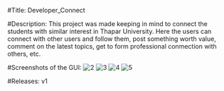 #Title: Developer_Connect

#Description: 
This project was made keeping in mind to connect the students with similar interest in Thapar University. Here the users can connect with other users and follow them, post something worth value, comment on the latest topics, get to form professional conmection with others, etc. 

#Screenshots of the GUI:
![2](https://user-images.githubusercontent.com/63841637/208285218-bde1449f-d942-4e0a-8e49-8ca8eb8ba883.jpg)
![3](https://user-images.githubusercontent.com/63841637/208285219-216c474b-e11b-43b2-bf1c-c3b0ef055444.jpg)
![4](https://user-images.githubusercontent.com/63841637/208285221-5b0ca5a6-3c3a-4257-815d-08a4f25fcb9e.jpg)
![5](https://user-images.githubusercontent.com/63841637/208285222-b1a1515a-3ac0-458f-ad42-ae8af61d38bd.jpg)



#Releases:
v1
